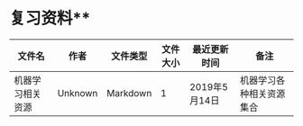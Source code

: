 # 复习资料**

文件名|作者|文件类型|文件大小|最近更新时间|备注
---|---|---|---|---|---
机器学习相关资源|Unknown|Markdown|1|2019年5月14日|机器学习各种相关资源集合
